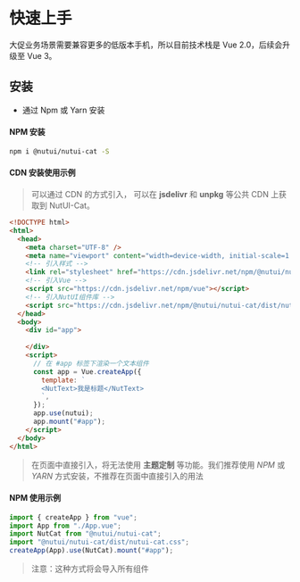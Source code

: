 # 快速上手

大促业务场景需要兼容更多的低版本手机，所以目前技术栈是 Vue 2.0，后续会升级至 Vue 3。

## 安装

* 通过 Npm 或 Yarn 安装

#### NPM 安装

```bash
npm i @nutui/nutui-cat -S
```

#### CDN 安装使用示例

> 可以通过 CDN 的方式引入， 可以在 **jsdelivr** 和 **unpkg** 等公共 CDN 上获取到 NutUI-Cat。

```html
<!DOCTYPE html>
<html>
  <head>
    <meta charset="UTF-8" />
    <meta name="viewport" content="width=device-width, initial-scale=1.0" />
    <!-- 引入样式 -->
    <link rel="stylesheet" href="https://cdn.jsdelivr.net/npm/@nutui/nutui-cat/dist/nutui-cat.css" />
    <!-- 引入Vue -->
    <script src="https://cdn.jsdelivr.net/npm/vue"></script>
    <!-- 引入NutUI组件库 -->
    <script src="https://cdn.jsdelivr.net/npm/@nutui/nutui-cat/dist/nutui-cat.umd.js"></script>
  </head>
  <body>
    <div id="app">
        
    </div>
    <script>
      // 在 #app 标签下渲染一个文本组件
      const app = Vue.createApp({
        template: `
        <NutText>我是标题</NutText>
        `,
      });
      app.use(nutui);
      app.mount("#app");
    </script>
  </body>
</html>
```

> 在页面中直接引入，将无法使用 **主题定制** 等功能。我们推荐使用 *NPM* 或 *YARN* 方式安装，不推荐在页面中直接引入的用法
#### NPM 使用示例

```javascript
import { createApp } from "vue";
import App from "./App.vue";
import NutCat from "@nutui/nutui-cat";
import "@nutui/nutui-cat/dist/nutui-cat.css";
createApp(App).use(NutCat).mount("#app");
```

> 注意：这种方式将会导入所有组件

<!-- ## 推荐使用按需加载

```javascript
import { createApp } from "vue";
import App from "./App.vue";
import { Button, Cell, Icon } from "@nutui/nutui-cat";
import "@nutui/nutui-cat/dist/style.css";
createApp(App).use(Button).use(Cell).use(Icon).mount("#app");
``` -->

<!-- 
## 注意事项

- 使用:prop传递数据格式为 数字、布尔值或函数时，必须带:(兼容字符串类型除外)，比如：
```html
<nut-switch :active="true" size="base"></nut-switch>
```

- 组件 css 单位使用的是 **px**，如果你的项目中需要 **rem** 单位，可借助一些工具进行转换，比如 [webpack](https://www.webpackjs.com/) 的 [px2rem-loader](https://www.npmjs.com/package/px2rem-loader)、[postcss](https://github.com/postcss/postcss) 的 [postcss-plugin-px2rem](https://www.npmjs.com/package/postcss-plugin-px2rem) 插件等 -->
